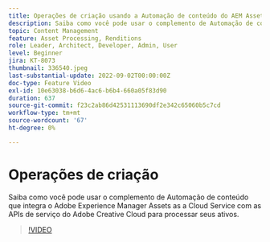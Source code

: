```yaml
---
title: Operações de criação usando a Automação de conteúdo do AEM Assets
description: Saiba como você pode usar o complemento de Automação de conteúdo que integra o Adobe Experience Manager Assets as a Cloud Service com as APIs de serviço do Adobe Creative Cloud para processar seus ativos.
topic: Content Management
feature: Asset Processing, Renditions
role: Leader, Architect, Developer, Admin, User
level: Beginner
jira: KT-8073
thumbnail: 336540.jpeg
last-substantial-update: 2022-09-02T00:00:00Z
doc-type: Feature Video
exl-id: 10e63038-b6d6-4ac6-b6b4-660a05f83d90
duration: 637
source-git-commit: f23c2ab86d42531113690df2e342c65060b5c7cd
workflow-type: tm+mt
source-wordcount: '67'
ht-degree: 0%

---
```


# Operações de criação

Saiba como você pode usar o complemento de Automação de conteúdo que integra o Adobe Experience Manager Assets as a Cloud Service com as APIs de serviço do Adobe Creative Cloud para processar seus ativos.

>[!VIDEO](https://video.tv.adobe.com/v/336540?quality=12&learn=on)
